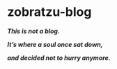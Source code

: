 # zobratzu-blog

***This is not a blog.***

***It’s where a soul once sat down,***

***and decided not to hurry anymore.***
